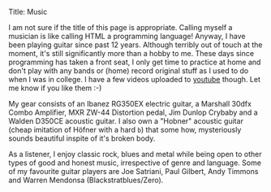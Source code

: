 Title: Music

I am not sure if the title of this page is appropriate. Calling myself
a musician is like calling HTML a programming language! Anyway, I have
been playing guitar since past 12 years. Although terribly out of
touch at the moment, it's still significantly more than a hobby to
me. These days since programming has taken a front seat, I only get
time to practice at home and don't play with any bands or (home)
record original stuff as I used to do when I was in college. I have a
few videos uploaded to
[youtube](http://www.youtube.com/user/naikvin/videos) though. Let me
know if you like them :-)

My gear consists of an Ibanez RG350EX electric guitar, a Marshall
30dfx Combo Amplifier, MXR ZW-44 Distortion pedal, Jim Dunlop Crybaby
and a Walden D350CE acoustic guitar. I also own a "Hobner" acoustic
guitar (cheap imitation of Höfner with a hard `b`) that some how,
mysteriously sounds beautiful inspite of it's broken body.

As a listener, I enjoy classic rock, blues and metal while being open
to other types of good and honest music, irrespective of genre and
language. Some of my favourite guitar players are Joe Satriani, Paul
Gilbert, Andy Timmons and Warren Mendonsa (Blackstratblues/Zero).

